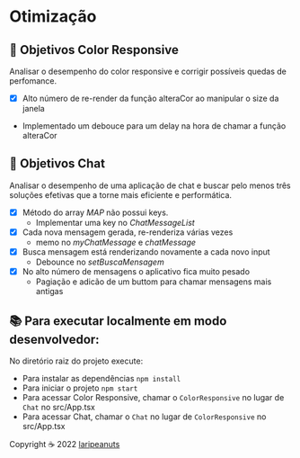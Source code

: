 # Otimização

## 🎯 Objetivos Color Responsive

Analisar o desempenho do color responsive e corrigir possíveis quedas de perfomance.

- [X] Alto número de re-render da função alteraCor ao manipular o size da janela
- Implementado um debouce para um delay na hora de chamar a função alteraCor

## 🎯 Objetivos Chat

Analisar o desempenho de uma aplicação de chat e buscar pelo menos três soluções efetivas que a torne mais eficiente e performática.

- [X] Método do array *MAP* não possui keys.
  - Implementar uma key no *ChatMessageList*
- [X] Cada nova mensagem gerada, re-renderiza várias vezes
  - memo no *myChatMessage* e *chatMessage*
- [X] Busca mensagem está renderizando novamente a cada novo input
  - Debounce no *setBuscaMensagem*
- [X] No alto número de mensagens o aplicativo fica muito pesado
  - Pagiação e adicão de um buttom para chamar mensagens mais antigas

## 📚 Para executar localmente em modo desenvolvedor:

No diretório raiz do projeto execute:

- Para instalar as dependências `npm install`
- Para iniciar o projeto `npm start`
- Para acessar Color Responsive, chamar o `ColorResponsive` no lugar de `Chat` no src/App.tsx
- Para acessar Chat, chamar o `Chat` no lugar de `ColorResponsive` no src/App.tsx


<p align="left">Copyright ☕ 2022 <a href="https://github.com/laripeanuts">laripeanuts</a></p>
